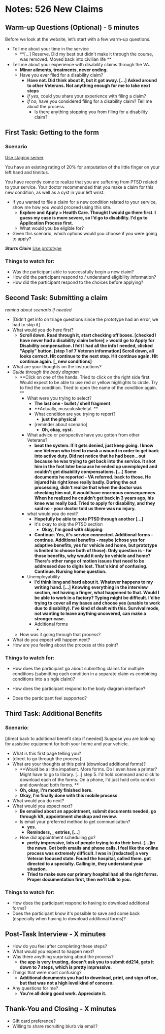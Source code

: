 # Notes: 526 New Claims

## Warm-up Questions (Optional) - 5 minutes

Before we look at the website, let’s start with a few warm-up questions.

- Tell me about your time in the service
  - **[…] Reserve. Did my best but didn't make it through the course, was removed. Moved back into civilian life **
- Tell me about your experience with disability claims through the VA. 
  - **Minor ailments, treatments, never ending.**
  - Have you ever filed for a disability claim? 
    - **Have not. Did think about it, but it got away. […] Asked around to other Veterans. Not anything enough for me to take next steps**
    - *If yes,* could you share your experience with filing a claim? 
    - *If no,* have you considered filing for a disability claim? Tell me about the process.
      - Is there anything stopping you from filing for a disability claim?

## First Task: Getting to the form 

### Scenario
[Use staging server](http://staging.vets.gov)

You have an existing rating of 20% for amputation of the little finger on your left hand and tinnitus. 

You have recently come to realize that you are suffering from PTSD related to your service. Your doctor recommended that you make a claim for this new condition, as well as a cyst in your left wrist.

- If you wanted to file a claim for a new condition related to your service, show me how you would proceed using this site.
  - **Explore and Apply > Health Care. Thought I would go there first. I guess my case is more severe, so I'd go to disability. I'd go to Application Process first.**
  - What would you be eligible for?
- Given this scenario, which options would you choose if you were going to apply?

***Starts Claim***
[Use prototype](https://adhoc.invisionapp.com/share/82GKT4PWVQJ)

### Things to watch for:
- Was the participant able to successfully begin a new claim?
- How did the participant respond to / understand eligibility information?
- How did the participant respond to the choices before applying?

## Second Task: Submitting a claim 
*remind about scenario if needed*

- [Didn't get info on triage questions since the prototype had an error, we had to skip it]
- What would you do here first?
  - **Scroll down. Read through it, start checking off boxes. [checked I have never had a disability claim before] > would go to Apply for Disability compensation. I felt I had all the info I needed, clicked "Apply" button. [step 1 of 7 Veteran information] Scroll down, all looks correct. Hit continue to the next step. Hit continue again. Hit continue again. [_ new conditions]**
- What are your thoughts on the instructions?
- *Guide through the body diagram*
  - **Click on one of the hands. Tried to click on the right side first. Would expect to be able to use red or yellow highlights to circle. Try to find the condition. Tried to open the name of the condition again. **
    - What were you trying to select?
      - **The last one - bullet / shell fragment**
      - **Actually, musculoskeletal. **
      - What condition are you trying to report?
        - **just the physical**
      - [reminder about scenario]
        - **Oh, okay, cyst.**
    - What advice or perspective have you gotten from other Veterans?
      - **beat the system. If it gets denied, just keep going. I know one Veteran who tried to mask a wound in order to get back into active duty. Did not notice that he had been _ out because he was trying to get back into the service. It shot him in the foot later because he ended up unemployed and couldn't get disability compensations. […] Some documents he reported - VA referred. back to those. He injured his right knee really badly. During the out processing, didn't realize that when the doctor was checking him out, it would have enormous consequences. When he realized he couldn't get back in 3 years ago, his knee was really bad. Tried to apply for disability, and they said no - your doctor told us there was no injury.**
    - what would you do next?
      - **Hopefully be able to note PTSD through another [...]**
      - It's okay to skip the PTSD section
        - **Okay, I'm good with skipping**
      - **Continue. Yes, it's service connected. Additional forms - continue. Additional benefits - maybe (chose yes for adaptive benefits, yes for vehicle and home, but prototype is limited to choose both of those). Only question is - for those benefits, why would it only be vehicle and home? There's other range of motion issues that need to be addressed due to digits lost. That's kind of confusing. Continue. Nursing home question.**
    - Unemployability
      - **I'd think long and hard about it. Whatever happens to my writing hand. […] Knowing everything in the interview section, not having a finger, what happened to that. Would I be able to work in a factory? Typing might be difficult. I'd be trying to cover all my bases and choose yes (unable to work due to disability). I've kind of dealt with this. Survival mode, not wanting to leave anything uncovered, can make a stronger case.**
      - Additional forms
        - ​
  - How was it going through that process?
- What do you expect will happen next?
- How are you feeling about the process at this point?

### Things to watch for:
- How does the participant go about submitting claims for multiple conditions (submitting each condition in a separate claim vs combining conditions into a single claim)?
- How does the participant respond to the body diagram interface?


- Does the participant feel supported?


## Third Task: Additional Benefits
### Scenario: 

[direct back to additional benefit step if needed] Suppose you are looking for assistive equipment for both your home and your vehicle.

- What is this first page telling you? 
- [direct to go through the process]
- What are your thoughts at this point (download additional forms)?
  - **Would be a little impatient. More forms. Do I even have a printer? Might have to go to library. […] step 5. I'd hold command and click to download each of the forms. On a phone, I'd just hold onto control and download both forms. **
  - **Oh, okay, I'm mostly finished here.**
  - **Okay, I'm finally done with this mobile process**
- What would you do next?
- What would you expect next?
  - **Be emailed about an appointment, submit documents needed, go through VA, appointment checkup and review.**
  - Is email your preferred method to get communication?
    - **yes.**
    - **Reminders, _ entries, […]**
  - How did appointment scheduling go?
    - **pretty impressive, lots of people trying to do their best. […]in the news. Got both emails and phone calls. I feel like the online process was extremely difficult. I was in [redacted] a very Veteran focused state. Found the hospital, called them. got directed to a specialty. Calling in, they understand your situation.**
    - **Tried to make sure our primary hospital had all the right forms. Proper documentation first, then we'll talk to you.**
### Things to watch for: 
- How does the participant respond to having to download additional forms?
- Does the participant know it's possible to save and come back (especially when having to download additional forms)?

## Post-Task Interview - X minutes

- How do you feel after completing these steps?
- What would you expect to happen next?
- Was there anything surprising about the process?
  - **the app is very trusting, doesn't ask you to submit dd214, gets it down to 7 steps, which is pretty impressive.**
- Things that were most confusing?
  - **Additional documents you had to download, print, and sign off on, but that was not a high level kind of concern.**
- Any questions for me? 
  - **You're all doing good work. Appreciate it.**

## Thank-You and Closing - X minutes

- Gift card preference?
- Willing to share recruiting blurb via email?